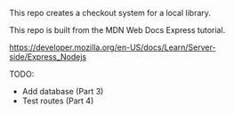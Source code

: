 This repo creates a checkout system for a local library. 

This repo is built from the MDN Web Docs Express tutorial.

https://developer.mozilla.org/en-US/docs/Learn/Server-side/Express_Nodejs 

TODO:
- Add database (Part 3)
- Test routes (Part 4)
